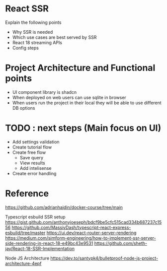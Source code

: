 # React SSR

Explain the following points

- Why SSR is needed
- Which use cases are best served by SSR
- React 18 streaming APIs
- Config steps

# Project Architecture and Functional points

- UI component library is shadcn
- When deployed on web users can use sqlite in browser
- When users run the project in their local they will be able to use different DB options

# TODO : next steps (Main focus on UI)

- Add settings validation
- Create tutorial flow 
- Create free flow 
    -   Save query
    -   View results
    -   Add intelisense
- Create error handling

# Reference

https://github.com/adrianhajdin/docker-course/tree/main

Typescript esbuild SSR setup
https://gist.github.com/anthonyjoeseph/bdcf9be5cfc515cad334b687237c1556
https://github.com/MassivDash/typescript-react-express-esbuild/tree/master
https://ui.dev/react-router-server-rendering
https://medium.com/simform-engineering/how-to-implement-ssr-server-side-rendering-in-react-18-e49bc43e9531
https://github.com/sheth-jay/React-18-SSR-Implementation

Node JS Architecture
https://dev.to/santypk4/bulletproof-node-js-project-architecture-4epf
